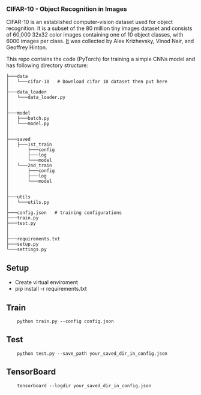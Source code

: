 ### CIFAR-10 - Object Recognition in Images

CIFAR-10 is an established computer-vision dataset used for object recognition. It is a subset of the 80 million tiny images dataset and consists of 60,000 32x32 color images containing one of 10 object classes, with 6000 images per class. [It](http://www.cs.toronto.edu/~kriz/cifar.html) was collected by Alex Krizhevsky, Vinod Nair, and Geoffrey Hinton.

This repo contains the code (PyTorch) for training a simple CNNs model and has following directory structure:
```
├───data
│   └───cifar-10   # Download cifar 10 dataset then put here
│
├───data_loader
│   └───data_loader.py
│
│
├───model
│   ├───batch.py
│   └───model.py
│
│
├───saved
│   ├───1st_train      
│       ├───config
│       ├───log
│       └───model
│   └───2nd_train
│       ├───config
│       ├───log
│       └───model
│
│
├───utils
│   └───utils.py
│
├───config.json   # training configurations
├───train.py
├───test.py
│
│
├───requirements.txt
├───setup.py
└───settings.py
```

## Setup
* Create virtual enviroment
* pip install -r requirements.txt

## Train
```
    python train.py --config config.json
```

## Test
```
    python test.py --save_path your_saved_dir_in_config.json
```

## TensorBoard
```
    tensorboard --logdir your_saved_dir_in_config.json
```
